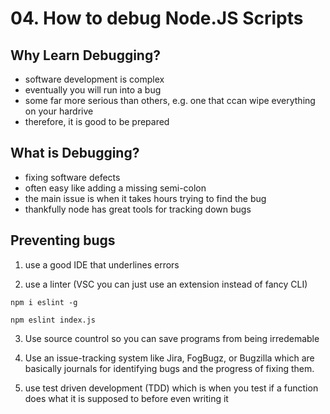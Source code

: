 # 04. How to debug Node.JS Scripts

## Why Learn Debugging?

- software development is complex
- eventually you will run into a bug
- some far more serious than others, e.g. one that ccan wipe everything on your hardrive
- therefore, it is good to be prepared

## What is Debugging?

- fixing software defects
- often easy like adding a missing semi-colon
- the main issue is when it takes hours trying to find the bug
- thankfully node has great tools for tracking down bugs

## Preventing bugs

1. use a good IDE that underlines errors

2. use a linter (VSC you can just use an extension instead of fancy CLI)

`npm i eslint -g`

`npm eslint index.js`

3. Use source countrol so you can save programs from being irredemable

4. Use an issue-tracking system like Jira, FogBugz, or Bugzilla which are basically journals for identifying bugs and the progress of fixing them.

5. use test driven development (TDD) which is when you test if a function does what it is supposed to before even writing it
